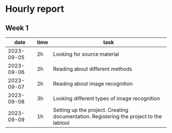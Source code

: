 # Hourly report

## Week 1

date       | time | task |
-----------|------|------|
2023-09-05 | 2h   | Looking for source material |
2023-09-06 | 2h   | Reading about different methods |
2023-09-07 | 2h   | Reading about image recognition |
2023-09-08 | 3h   | Looking different types of image recognition|
2023-09-09 | 1h   | Setting up the project. Creating documentation. Registering the project to the labtool |
